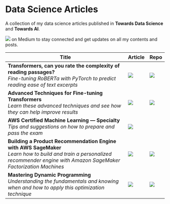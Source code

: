 # Data Science Articles
A collection of my data science articles published in **Towards Data Science** and **Towards AI**.

 
<a text-align="center" href="https://peggy1502.medium.com/"><img src="https://img.shields.io/badge/Follow me-red?logo=medium"></a> on Medium to stay connected and get updates on all my contents and posts.



| Title | Article | Repo
| --- | --- | ---
| **Transformers, can you rate the complexity of reading passages?** <br/>*Fine-tuning RoBERTa with PyTorch to predict reading ease of text excerpts* | <a href="https://peggy1502.medium.com/17c76da3403?source=friends_link&sk=0fc1d1199174a065636c186e90342c90"><img src="https://img.shields.io/badge/Medium-blue?logo=medium"></a> | <a href="train-roberta-basic.ipynb"><img src="https://img.shields.io/badge/Github-blue?logo=github"></a> |
| **Advanced Techniques for Fine-tuning Transformers** <br/>*Learn these advanced techniques and see how they can help improve results* | <a href="https://peggy1502.medium.com/82e4e61e16e?source=friends_link&sk=ef155ae94d003aadb288f3f2c5b8e4ae"><img src="https://img.shields.io/badge/Medium-blue?logo=medium"></a> | <a href="train-roberta-advanced.ipynb"><img src="https://img.shields.io/badge/Github-blue?logo=github"></a> |
| **AWS Certified Machine Learning — Specialty** <br/>*Tips and suggestions on how to prepare and pass the exam* | <a href="https://towardsdatascience.com/aws-certified-machine-learning-specialty-97eacbd1a0fe?sk=2389134675fe875f51fb5adb143f6f78"><img src="https://img.shields.io/badge/Medium-blue?logo=medium"></a> |  |
| **Building a Product Recommendation Engine with AWS SageMaker** <br/>*Learn how to build and train a personalized recommender engine with Amazon SageMaker Factorization Machines* | <a href="https://peggy1502.medium.com/321a0e7c7f7b?source=friends_link&sk=8d261354335d7b745f4edc3f515d45e4"><img src="https://img.shields.io/badge/Medium-blue?logo=medium"></a> | <a href="https://github.com/peggy1502/FM-Recommender-Engine/blob/main/rating/fm_v5_part1.ipynb"><img src="https://img.shields.io/badge/Github-blue?logo=github"></a> |
| **Mastering Dynamic Programming** <br/>*Understanding the fundamentals and knowing when and how to apply this optimization technique* | <a href="https://peggy1502.medium.com/a627dbdf0229?source=friends_link&sk=b771530f50042ccf6585e43bc74f73c3"><img src="https://img.shields.io/badge/Medium-blue?logo=medium"></a> | <a href="mastering-dynamic-programming.ipynb"><img src="https://img.shields.io/badge/Github-blue?logo=github"></a> |

<!--
| **Mastering Dynamic Programming II** <br/>*Manual tabulation and workout is a great way to start grokking, analyzing, and spotting patterns, as well as strengthening our understanding and intuitions* | <a href="https://peggy1502.medium.com/8609ece89bd8?source=friends_link&sk=40baf0562de8e342cf027f1a49126d6c"><img src="https://img.shields.io/badge/Medium-blue?logo=medium"></a> | <a href="mastering-dynamic-programming-ii.ipynb"><img src="https://img.shields.io/badge/Github-blue?logo=github"></a> |

<!--
